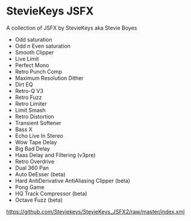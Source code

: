 # StevieKeys JSFX

A collection of JSFX by StevieKeys aka Stevie Boyes

* Odd saturation
* Odd n Even saturation
* Smooth Clipper
* Live Limit
* Perfect Mono
* Retro Punch Comp
* Maximum Resolution Dither
* Dirt EQ
* Retro-Q V3
* Retro Fuzz
* Retro Limiter
* Limit Smash
* Retro Distortion
* Transient Softener
* Bass X
* Echo Live In Stereo
* Wow Tape Delay
* Big Bad Delay
* Haas Delay and Filtering (v3pre)
* Retro Overdrive
* Dual 360 Pan
* Auto DeEsser (beta)
* Hard AntiDerivative AntiAliasing Clipper (beta)
* Pong Game
* HQ Track Compressor (beta)
* Octave Fuzz (beta)

https://github.com/Steviekeys/StevieKeys_JSFX2/raw/master/index.xml
